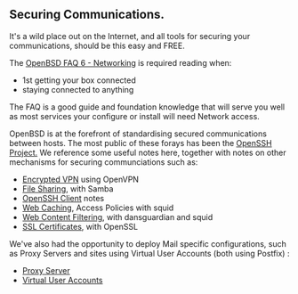 ## Securing Communications.

It's a wild place out on the Internet, and all tools for securing your 
communications, should be this easy and FREE. 

The [OpenBSD FAQ 6 - Networking](http://www.openbsd.org/faq/faq6.html)
is required reading when:

- 1st getting your box connected
- staying connected to anything

The FAQ is a good guide and foundation knowledge that will serve
you well as most services your configure or install will
need Network access.

OpenBSD is at the forefront of standardising secured communications
between hosts. The most public of these forays has been the
<a href="http://www.openssh.org">OpenSSH Project.</a> We reference
some useful notes here, together with notes on other mechanisms
for securing communciations such as:

-   [Encrypted VPN](comms/openvpn.html) using OpenVPN
-   [File Sharing](comms/samba.html), with Samba
-   [OpenSSH Client](comms/ssh.html) notes
-   [Web Caching](comms/www/squid.html), Access Policies with squid
-   [Web Content Filtering](comms/www/dansguardian.html), with dansguardian and squid
-   [SSL Certificates](comms/www/ssl.html), with OpenSSL

We've also had the opportunity to deploy Mail specific configurations, such as Proxy 
Servers and sites using Virtual User Accounts (both using Postfix) :

-   [Proxy Server](mail/postfix/proxy.html)
-   [Virtual User Accounts](mail/postfix/virtual.html)
